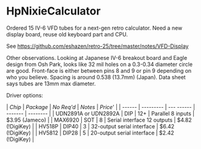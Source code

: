# HpNixieCalculator
Ordered 15 IV-6 VFD tubes for a next-gen retro calculator.  Need a new display board, reuse old keyboard part and CPU.

See https://github.com/eshazen/retro-25/tree/master/notes/VFD-Display

Other observations.  Looking at Japanese IV-6 breakout board and Eagle design from Osh Park, looks like 32 mil holes on a 0.3-0.34 diameter circle are good.  Front-face is either between pins 8 and 9 or pin 9 depending on who you believe.  Spacing is around 0.538 (13.7mm) (Japan).  Data sheet says tubes are 13mm max diameter.

Driver options:


| *Chip* | *Package* | *No Req'd* | *Notes* | _Price_' |
| ------ | --------- | --- ------ | ------- | -------- |
| UDN2891A or UDN2892A | DIP | 12+ | Parallel 8 inputs | $3.95 (Jameco) |
| MAX6920 | SOT | 8 | Serial interface 12 outputs | $4.82 (!DigiKey) |
| HV518P | DIP40 | 3 | 32-output serial interface | $6.42 (!DigiKey) |
| HV5812 | DIP28 | 5 | 20-output serial interface | $2.42 (!DigiKey) |


